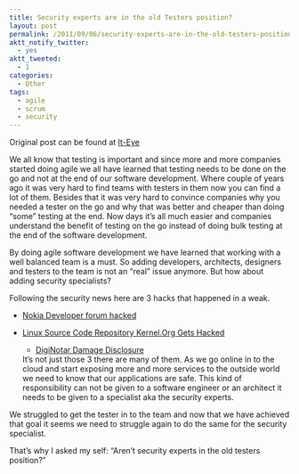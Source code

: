 ```yaml
---
title: Security experts are in the old Testers position?
layout: post
permalink: /2011/09/06/security-experts-are-in-the-old-testers-position/
aktt_notify_twitter:
  - yes
aktt_tweeted:
  - 1
categories:
  - Other
tags:
  - agile
  - scrum
  - security
---
```

Original post can be found at [It-Eye][1]

We all know that testing is important and since more and more companies started doing agile we all have learned that testing needs to be done on the go and not at the end of our software development. Where couple of years ago it was very hard to find teams with testers in them now you can find a lot of them. Besides that it was very hard to convince companies why you needed a tester on the go and why that was better and cheaper than doing “some” testing at the end. Now days it&#8217;s all much easier and companies understand the benefit of testing on the go instead of doing bulk testing at the end of the software development.<!--more-->

By doing agile software development we have learned that working with a well balanced team is a must. So adding developers, architects, designers and testers to the team is not an “real” issue anymore. But how about adding security specialists?

Following the security news here are 3 hacks that happened in a weak. 

  * [Nokia Developer forum hacked][2]
  * [Linux Source Code Repository Kernel.Org Gets Hacked][3] 
      * [DigiNotar Damage Disclosure][4]</ul> 
    It&#8217;s not just those 3 there are many of them. As we go online in to the cloud and start exposing more and more services to the outside world we need to know that our applications are safe. This kind of responsibility can not be given to a software engineer or an architect it needs to be given to a specialist aka the security experts.
    
    We struggled to get the tester in to the team and now that we have achieved that goal it seems we need to struggle again to do the same for the security specialist. 
    
    That&#8217;s why I asked my self: “Aren&#8217;t security experts in the old testers position?”

 [1]: http://www.it-eye.nl/2011/09/05/security-experts-are-in-the-old-testers-position/
 [2]: http://www.ubergizmo.com/2011/08/nokia-developer-forum-hacked/
 [3]: http://www.securityweek.com/linux-source-code-repository-kernelorg-gets-hacked
 [4]: https://blog.torproject.org/blog/diginotar-damage-disclosure
